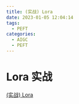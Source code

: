 ```yaml
---
title: (实战) Lora 
date: 2023-01-05 12:04:14
tags:
  - PEFT
categories:
  - AIGC  
  - PEFT
---
```


<p></p>
<!-- more -->



# Lora  实战
[(实战) Lora ](https://candied-skunk-1ca.notion.site/PEFT-Lora-10dbfe21108480489a27f07aba286e4f?pvs=4)